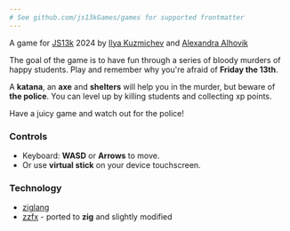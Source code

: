 ```yaml
---
# See github.com/js13kGames/games for supported frontmatter
---
```

A game for [JS13k](//js13kgames.com/) 2024 by [Ilya Kuzmichev](//x.com/eliaskuvoice) and [Alexandra Alhovik](//x.com/alxovikaa)

The goal of the game is to have fun through a series of bloody murders of happy students. Play and remember why you're afraid of **Friday the 13th**.  

A **katana**, an **axe** and **shelters** will help you in the murder, but beware of **the police**. You can level up by killing students and collecting xp points.

Have a juicy game and watch out for the police!

### Controls

- Keyboard: **WASD** or **Arrows** to move.
- Or use **virtual stick** on your device touchscreen.

### Technology

- [ziglang](https://ziglang.org/)
- [zzfx](https://github.com/KilledByAPixel/ZzFX) - ported to **zig** and slightly modified
